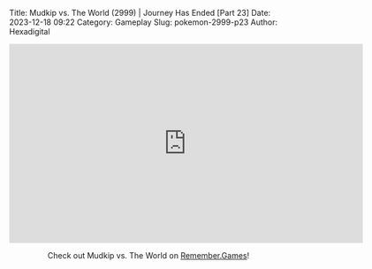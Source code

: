 Title: Mudkip vs. The World (2999) | Journey Has Ended [Part 23]
Date: 2023-12-18 09:22
Category: Gameplay
Slug: pokemon-2999-p23
Author: Hexadigital

<center><iframe src="https://www.youtube.com/embed/PmH5URrxlSM?feature=oembed" allow="accelerometer; autoplay; encrypted-media; gyroscope; picture-in-picture" width="640" height="360" frameborder="0"></iframe>

Check out Mudkip vs. The World on [Remember.Games]()!</center>